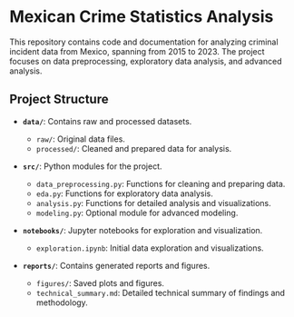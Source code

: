 # Mexican Crime Statistics Analysis

This repository contains code and documentation for analyzing criminal incident data from Mexico, spanning from 2015 to 2023. The project focuses on data preprocessing, exploratory data analysis, and advanced analysis.

## Project Structure

- **`data/`**: Contains raw and processed datasets.
  - `raw/`: Original data files.
  - `processed/`: Cleaned and prepared data for analysis.

- **`src/`**: Python modules for the project.
  - `data_preprocessing.py`: Functions for cleaning and preparing data.
  - `eda.py`: Functions for exploratory data analysis.
  - `analysis.py`: Functions for detailed analysis and visualizations.
  - `modeling.py`: Optional module for advanced modeling.

- **`notebooks/`**: Jupyter notebooks for exploration and visualization.
  - `exploration.ipynb`: Initial data exploration and visualizations.

- **`reports/`**: Contains generated reports and figures.
  - `figures/`: Saved plots and figures.
  - `technical_summary.md`: Detailed technical summary of findings and methodology.


